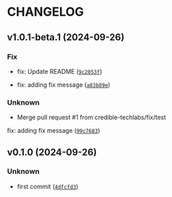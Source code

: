 # CHANGELOG

## v1.0.1-beta.1 (2024-09-26)

### Fix

* fix: Update README ([`9c2053f`](https://github.com/credible-techlabs/cloud-infra/commit/9c2053f987a278d1ef023c347e7f84eb206932b4))

* fix: adding fix message ([`a83b89e`](https://github.com/credible-techlabs/cloud-infra/commit/a83b89e93cacc8593857af13d1d9d9855e712e69))

### Unknown

* Merge pull request #1 from credible-techlabs/fix/test

fix: adding fix message ([`99c7683`](https://github.com/credible-techlabs/cloud-infra/commit/99c768339e6608d9dbcbc33b09fc4585de492e70))

## v0.1.0 (2024-09-26)

### Unknown

* first commit ([`4dfcfd3`](https://github.com/credible-techlabs/cloud-infra/commit/4dfcfd34d4b808eca13d8058e806194115dd57e7))
